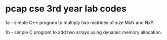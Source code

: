 # pcap cse 3rd year lab codes
1a - simple C++ program to multiply two matrices of size MxN and NxP.

1b - simple C program to add two arrays using dynamic memory allocation.

